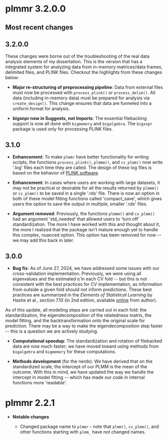 # plmmr 3.2.0.0

## Most recent changes

## 3.2.0.0

These changes were borne out of the troubleshooting of the real data analysis elements of my dissertation. This is the version that has a integrated system for analyzing data from in-memory matrices/data frames, delimited files, and PLINK files. Checkout the highlights from these changes below: 

-   **Major re-structuring of preprocessing pipeline**: Data from external files must now be processed with `process_plink()` or `process_delim()`. All data (including in-memory data) must be prepared for analysis via `create_design()`. This change ensures that data are funneled into a uniform format for analysis. 

-  **bigsnpr now in Suggests, not Imports**: The essential filebacking support is now all done with `bigmemory` and `bigalgebra`. The `bigsnpr` package is used only for processing PLINK files. 

## 3.1.0

-   **Enhancement**: To make `plmmr` have better functionality for writing scripts, the functions `process_plink()`, `plmmm()`, and `cv_plmm()` now write '.log' files each time they are called. The design of these log files is based on the behavior of [PLINK software](https://www.cog-genomics.org/plink/).

-   **Enhancement**: In cases where users are working with large datasets, it may not be practical or desirable for all the results returned by `plmmm()` or `cv_plmm()` to be saved in a single '.rds' file. There is now an option in both of these model fitting functions called 'compact_save', which gives users the option to save the output in multiple, smaller '.rds' files.

-   **Argument removed**: Previously, the functions `plmmm()` and `cv_plmm()` had an argument 'std_needed' that allowed users to 'turn off' standardization. The more I have worked with this and thought about it, the more I realized that the package isn't mature enough yet to handle this complex, nuanced option. This option has been removed for now -- we may add this back in later.

## 3.0.0

-   **Bug fix**: As of June 27, 2024, we have addressed some issues with our cross-validation implementation. Previously, we were using all eigenvalues and the estimated $\hat\eta$ in each CV fold -- but this is not consistent with the best practices for CV implementation, as information from outside a given fold should not inform predictions. These best practices are summarized in the *Elements of Statistical Learning* by Hastie et al., section 7.10 (in 2nd edition, available [online](https://hastie.su.domains/Papers/ESLII.pdf) from author).

As of this update, all modeling steps are carried out in each fold: the standardization, the eigendecomposition of the relatedness matrix, the model fitting, and the backtransformation onto the original scale for prediction. There may be a way to make the eigendecomposition step faster -- this is a question we are actively studying.

-   **Computational speedup**: The standardization and rotation of filebacked data are now much faster; we have moved toward using methods from `bigalgebra` and `bigmemory` for these computations.

-   **Methods development** (for the nerds): We have derived that on the standardized scale, the intercept of our PLMM is the mean of the outcome. With this in mind, we have updated the way we handle the intercept in model fitting -- which has made our code in internal functions more 'readable'.


# plmmr 2.2.1

-   **Notable changes**

    -   Changed package name to `plmmr` - note that `plmm()`, `cv_plmm()`, and other functions starting with `plmm_` have not changed names.

